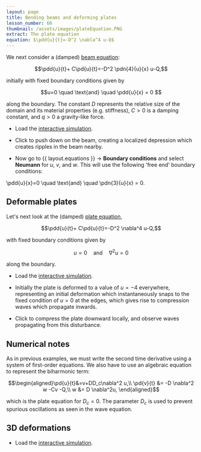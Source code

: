 ```yaml
---
layout: page
title: Bending beams and deforming plates
lesson_number: 60
thumbnail: /assets/images/plateEquation.PNG
extract: The plate equation
equation: $\pdd{u}{t}=-D^2 \nabla^4 u-Q$
---
```

We next consider a (damped) [beam equation](https://en.wikipedia.org/wiki/Euler%E2%80%93Bernoulli_beam_theory):

$$\pdd{u}{t}+ C\pd{u}{t}=-D^2 \pdn{4}{u}{x} u-Q,$$

initially with fixed boundary conditions given by

$$u=0 \quad \text{and} \quad \pdd{u}{x} = 0 $$

along the boundary. The constant $D$ represents the relative size of the domain and its material properties (e.g. stiffness), $C>0$ is a damping constant, and $q>0$ a gravity-like force.

* Load the [interactive simulation](/sim/?preset=BeamEquation). 

* Click to push down on the beam, creating a localized depression which creates ripples in the beam nearby. 

* Now go to <span class='click_sequence'>{{ layout.equations }} → **Boundary conditions**</span> and select **Neumann** for $u$, $v$, and $w$. This will use the following 'free end' boundary conditions:

$$
$$\pdd{u}{x}=0 \quad \text{and} \quad \pdn{3}{u}{x} = 0. $$
$$

## Deformable plates
Let's next look at the (damped) [plate equation](https://en.wikipedia.org/wiki/Kirchhoff%E2%80%93Love_plate_theory),

$$\pdd{u}{t}+ C\pd{u}{t}=-D^2 \nabla^4 u-Q,$$

with fixed boundary conditions given by

$$u=0 \quad \text{and} \quad \nabla^2 u = 0 $$

along the boundary. 

* Load the [interactive simulation](/sim/?preset=plateEquation). 

* Initially the plate is deformed to a value of $u=-4$ everywhere, representing an initial deformation which instantaneously snaps to the fixed condition of $u=0$ at the edges, which gives rise to compression waves which propagate inwards. 

* Click to compress the plate downward locally, and observe waves propagating from this disturbance.

## Numerical notes

As in previous examples, we must write the second time derivative using a system of first-order equations. We also have to use an algebraic equation to represent the biharmonic term:

$$\begin{aligned}\pd{u}{t}&=v+DD_c\nabla^2 u,\\
 \pd{v}{t} &= -D \nabla^2 w -Cv -Q,\\
 w &= D \nabla^2u,
 \end{aligned}$$

which is the plate equation for $D_c=0$. The parameter $D_c$ is used to prevent spurious oscillations as seen in the wave equation.

## 3D deformations


* Load the [interactive simulation](/sim/?preset=plateEquation3D). 
